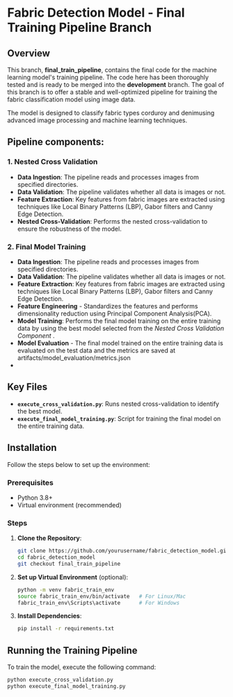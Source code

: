 # Fabric Detection Model - Final Training Pipeline Branch

## Overview

This branch, **final_train_pipeline**, contains the final code for the machine learning model's training pipeline. 
The code here has been thoroughly tested and is ready to be merged into the **development** branch. 
The goal of this branch is to offer a stable and well-optimized pipeline for training the fabric classification model using image data.

The model is designed to classify fabric types corduroy and denimusing advanced image processing and machine learning techniques.

## Pipeline components:

### 1. Nested Cross Validation
- **Data Ingestion**: The pipeline reads and processes images from specified directories.
- **Data Validation**: The pipeline validates whether all data is images or not.
- **Feature Extraction**: Key features from fabric images are extracted using techniques like Local Binary Patterns (LBP), Gabor filters and Canny Edge Detection.
- **Nested Cross-Validation**: Performs the nested cross-validation to ensure the robustness of the model.

### 2. Final Model Training
- **Data Ingestion**: The pipeline reads and processes images from specified directories.
- **Data Validation**: The pipeline validates whether all data is images or not.
- **Feature Extraction**: Key features from fabric images are extracted using techniques like Local Binary Patterns (LBP), Gabor filters and Canny Edge Detection.
- **Feature Engineering** - Standardizes the features and performs dimensionality reduction using Principal Component Analysis(PCA).
- **Model Training**: Performs the final model training on the entire training data by using the best model selected from the *Nested Cross Validation Component* .
- **Model Evaluation** - The final model trained on the entire training data is evaluated on the test data and the metrics are saved at artifacts/model_evaluation/metrics.json
- 
## Key Files

- **`execute_cross_validation.py`**: Runs nested cross-validation to identify the best model.
- **`execute_final_model_training.py`**: Script for training the final model on the entire training data.


## Installation

Follow the steps below to set up the environment:

### Prerequisites

- Python 3.8+
- Virtual environment (recommended)

### Steps

1. **Clone the Repository**:
    ```bash
    git clone https://github.com/yourusername/fabric_detection_model.git
    cd fabric_detection_model
    git checkout final_train_pipeline
    ```

2. **Set up Virtual Environment** (optional):
    ```bash
    python -m venv fabric_train_env
    source fabric_train_env/bin/activate   # For Linux/Mac
    fabric_train_env\Scripts\activate      # For Windows
    ```

3. **Install Dependencies**:
    ```bash
    pip install -r requirements.txt
    ```

## Running the Training Pipeline

To train the model, execute the following command:

```bash
python execute_cross_validation.py
python execute_final_model_training.py
```
